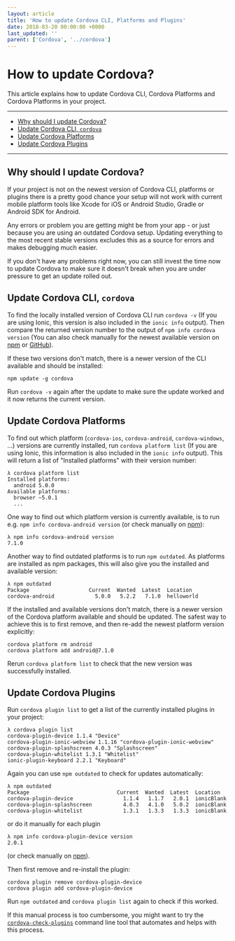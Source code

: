 ```yaml
---
layout: article
title: 'How to update Cordova CLI, Platforms and Plugins'
date: 2018-03-20 00:00:00 +0000
last_updated: ''
parent: ['Cordova', '../cordova']
---
```

# How to update Cordova?

This article explains how to update Cordova CLI, Cordova Platforms and Cordova Platforms in your project.

---

- [Why should I update Cordova?](#why-should-i-update-cordova)
- [Update Cordova CLI, `cordova`](#update-cordova-cli-cordova)
- [Update Cordova Platforms](#update-cordova-platforms)
- [Update Cordova Plugins](#update-cordova-plugins)

---

## Why should I update Cordova?

If your project is not on the newest version of Cordova CLI, platforms or plugins there is a pretty good chance your setup will not work with current mobile platform tools like Xcode for iOS or Android Studio, Gradle or Android SDK for Android.

Any errors or problem you are getting might be from your app - or just because you are using an outdated Cordova setup. Updating everything to the most recent stable versions excludes this as a source for errors and makes debugging much easier.

If you don't have any problems right now, you can still invest the time now to update Cordova to make sure it doesn't break when you are under pressure to get an update rolled out.

## Update Cordova CLI, `cordova`

To find the locally installed version of Cordova CLI run `cordova -v` (If you are using Ionic, this version is also included in the `ionic info` output). Then compare the returned version number to the output of `npm info cordova version` (You can also check manually for the newest available version on [npm](https://www.npmjs.com/package/cordova) or [GitHub](https://github.com/apache/cordova-cli/releases)).

If these two versions don't match, there is a newer version of the CLI available and should be installed:

```
npm update -g cordova
```

Run `cordova -v` again after the update to make sure the update worked and it now returns the current version.

## Update Cordova Platforms

To find out which platform (`cordova-ios`, `cordova-android`, `cordova-windows`, ...) versions are currently installed, run `cordova platform list` (If you are using Ionic, this information is also included in the `ionic info` output). This will return a list of "Installed platforms" with their version number:

```
λ cordova platform list
Installed platforms:
  android 5.0.0
Available platforms:
  browser ~5.0.1
  ...
```

One way to find out which platform version is currently available, is to run e.g. `npm info cordova-android version` (or check manually on [npm](https://www.npmjs.com/package/cordova-android)):

```
λ npm info cordova-android version
7.1.0
```

Another way to find outdated platforms is to run `npm outdated`. As platforms are installed as npm packages, this will also give you the installed and available version:

```
λ npm outdated
Package                   Current  Wanted  Latest  Location
cordova-android             5.0.0   5.2.2   7.1.0  helloworld
```

If the installed and available versions don't match, there is a newer version of the Cordova platform available and should be updated. The safest way to achieve this is to first remove, and then re-add the newest platform version explicitly:

```
cordova platform rm android
cordova platform add android@7.1.0
```

Rerun `cordova platform list` to check that the new version was successfully installed.

## Update Cordova Plugins

Run `cordova plugin list` to get a list of the currently installed plugins in your project:

```
λ cordova plugin list
cordova-plugin-device 1.1.4 "Device"
cordova-plugin-ionic-webview 1.1.16 "cordova-plugin-ionic-webview"
cordova-plugin-splashscreen 4.0.3 "Splashscreen"
cordova-plugin-whitelist 1.3.1 "Whitelist"
ionic-plugin-keyboard 2.2.1 "Keyboard"
```

Again you can use `npm outdated` to check for updates automatically:

```
λ npm outdated
Package                            Current  Wanted  Latest  Location
cordova-plugin-device                1.1.4   1.1.7   2.0.1  ionicBlank
cordova-plugin-splashscreen          4.0.3   4.1.0   5.0.2  ionicBlank
cordova-plugin-whitelist             1.3.1   1.3.3   1.3.3  ionicBlank
```

or do it manually for each plugin

```
λ npm info cordova-plugin-device version
2.0.1
```

(or check manually on [npm](https://www.npmjs.com/package/cordova-plugin-device)).

Then first remove and re-install the plugin:

```
cordova plugin remove cordova-plugin-device
cordova plugin add cordova-plugin-device
```

Run `npm outdated` and `cordova plugin list` again to check if this worked.

If this manual process is too cumbersome, you might want to try the [`cordova-check-plugins`](https://www.npmjs.com/package/cordova-check-plugins) command line tool that automates and helps with this process.
